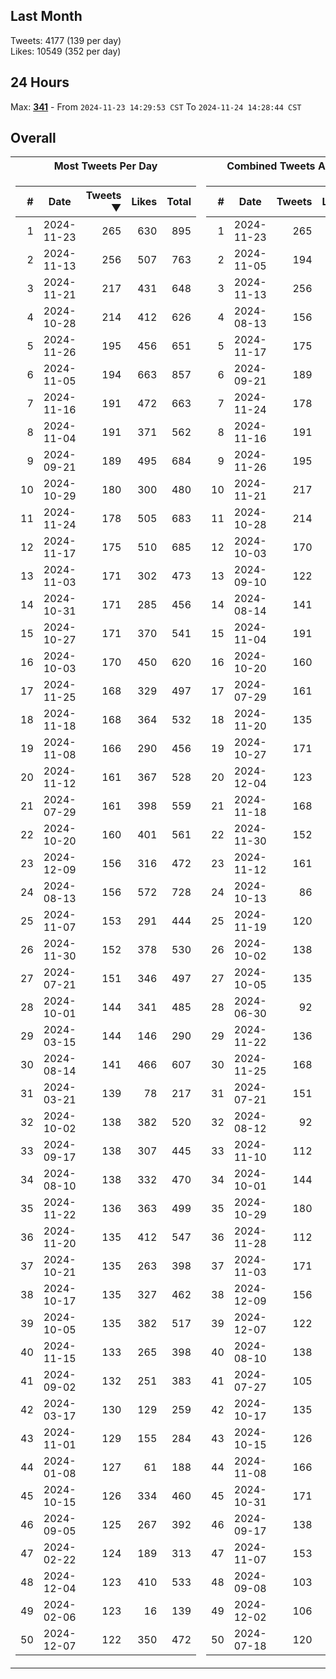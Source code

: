 ## Last Month
Tweets: 4177 (139 per day)\
Likes: 10549 (352 per day)

## 24 Hours
Max: [**341**](../misc/most-tweets_24-hr.csv) - From `2024-11-23 14:29:53 CST` To `2024-11-24 14:28:44 CST`

## Overall
<table>
<tr><th>Most Tweets Per Day</th><th>Combined Tweets And Likes</th></tr><tr><td>


|#|Date|Tweets ▼|Likes|Total|
|--:|--|--:|--:|--:|
|1|2024-11-23|265|630|895|
|2|2024-11-13|256|507|763|
|3|2024-11-21|217|431|648|
|4|2024-10-28|214|412|626|
|5|2024-11-26|195|456|651|
|6|2024-11-05|194|663|857|
|7|2024-11-16|191|472|663|
|8|2024-11-04|191|371|562|
|9|2024-09-21|189|495|684|
|10|2024-10-29|180|300|480|
|11|2024-11-24|178|505|683|
|12|2024-11-17|175|510|685|
|13|2024-11-03|171|302|473|
|14|2024-10-31|171|285|456|
|15|2024-10-27|171|370|541|
|16|2024-10-03|170|450|620|
|17|2024-11-25|168|329|497|
|18|2024-11-18|168|364|532|
|19|2024-11-08|166|290|456|
|20|2024-11-12|161|367|528|
|21|2024-07-29|161|398|559|
|22|2024-10-20|160|401|561|
|23|2024-12-09|156|316|472|
|24|2024-08-13|156|572|728|
|25|2024-11-07|153|291|444|
|26|2024-11-30|152|378|530|
|27|2024-07-21|151|346|497|
|28|2024-10-01|144|341|485|
|29|2024-03-15|144|146|290|
|30|2024-08-14|141|466|607|
|31|2024-03-21|139|78|217|
|32|2024-10-02|138|382|520|
|33|2024-09-17|138|307|445|
|34|2024-08-10|138|332|470|
|35|2024-11-22|136|363|499|
|36|2024-11-20|135|412|547|
|37|2024-10-21|135|263|398|
|38|2024-10-17|135|327|462|
|39|2024-10-05|135|382|517|
|40|2024-11-15|133|265|398|
|41|2024-09-02|132|251|383|
|42|2024-03-17|130|129|259|
|43|2024-11-01|129|155|284|
|44|2024-01-08|127|61|188|
|45|2024-10-15|126|334|460|
|46|2024-09-05|125|267|392|
|47|2024-02-22|124|189|313|
|48|2024-12-04|123|410|533|
|49|2024-02-06|123|16|139|
|50|2024-12-07|122|350|472|

</td><td>


|#|Date|Tweets|Likes|Total ▼|
|--:|--|--:|--:|--:|
|1|2024-11-23|265|630|895|
|2|2024-11-05|194|663|857|
|3|2024-11-13|256|507|763|
|4|2024-08-13|156|572|728|
|5|2024-11-17|175|510|685|
|6|2024-09-21|189|495|684|
|7|2024-11-24|178|505|683|
|8|2024-11-16|191|472|663|
|9|2024-11-26|195|456|651|
|10|2024-11-21|217|431|648|
|11|2024-10-28|214|412|626|
|12|2024-10-03|170|450|620|
|13|2024-09-10|122|495|617|
|14|2024-08-14|141|466|607|
|15|2024-11-04|191|371|562|
|16|2024-10-20|160|401|561|
|17|2024-07-29|161|398|559|
|18|2024-11-20|135|412|547|
|19|2024-10-27|171|370|541|
|20|2024-12-04|123|410|533|
|21|2024-11-18|168|364|532|
|22|2024-11-30|152|378|530|
|23|2024-11-12|161|367|528|
|24|2024-10-13|86|438|524|
|25|2024-11-19|120|402|522|
|26|2024-10-02|138|382|520|
|27|2024-10-05|135|382|517|
|28|2024-06-30|92|413|505|
|29|2024-11-22|136|363|499|
|30|2024-11-25|168|329|497|
|31|2024-07-21|151|346|497|
|32|2024-08-12|92|404|496|
|33|2024-11-10|112|375|487|
|34|2024-10-01|144|341|485|
|35|2024-10-29|180|300|480|
|36|2024-11-28|112|366|478|
|37|2024-11-03|171|302|473|
|38|2024-12-09|156|316|472|
|39|2024-12-07|122|350|472|
|40|2024-08-10|138|332|470|
|41|2024-07-27|105|359|464|
|42|2024-10-17|135|327|462|
|43|2024-10-15|126|334|460|
|44|2024-11-08|166|290|456|
|45|2024-10-31|171|285|456|
|46|2024-09-17|138|307|445|
|47|2024-11-07|153|291|444|
|48|2024-09-08|103|341|444|
|49|2024-12-02|106|335|441|
|50|2024-07-18|120|312|432|

</td><tr>
</table>

